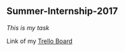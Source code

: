 ## Summer-Internship-2017
*This is my task*

Link of my [Trello Board](https://trello.com/b/yyotKLKC)
